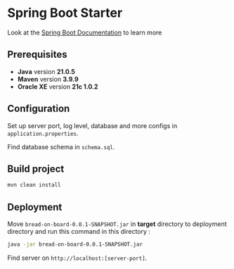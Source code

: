 # Spring Boot Starter

Look at the [Spring Boot Documentation](https://docs.spring.io/spring-boot/index.html) to learn more

## Prerequisites

* **Java** version **21.0.5**
* **Maven** version **3.9.9**
* **Oracle XE** version **21c 1.0.2**

## Configuration

Set up server port, log level, database and more configs in `application.properties`.

Find database schema in `schema.sql`.

## Build project

```bash
mvn clean install
```

## Deployment

Move `bread-on-board-0.0.1-SNAPSHOT.jar` in **target** directory to deployment directory and run this command in this directory :

```bash
java -jar bread-on-board-0.0.1-SNAPSHOT.jar
```

Find server on `http://localhost:[server-port]`.